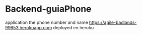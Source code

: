 # Backend-guiaPhone



application the phone number and name
<https://agile-badlands-99653.herokuapp.com>
deployed en heroku